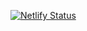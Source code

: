 [![Netlify Status](https://api.netlify.com/api/v1/badges/0a28b7c9-82a4-4eeb-8f25-52c83b271bd9/deploy-status)](https://app.netlify.com/projects/yashasvibajpai/deploys)
